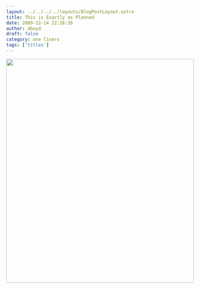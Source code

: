 ```yaml
---
layout: ../../../../layouts/BlogPostLayout.astro
title: This is Exactly as Planned
date: 2009-12-14 22:28:26
author: dboyd
draft: false
category: one liners
tags: ['titles']
---
```

<img
    srcset="https://img.danaboyd.com/images/2009/12/bearSharkSurf_480.avif 480w"
    sizes="(max-width: 480px) 100vw"
    src="https://img.danaboyd.com/images/2009/12/bearSharkSurf.jpg"
    alt=""
    style="width: clamp(0px, 100%, 600px); height: auto;"
/>

